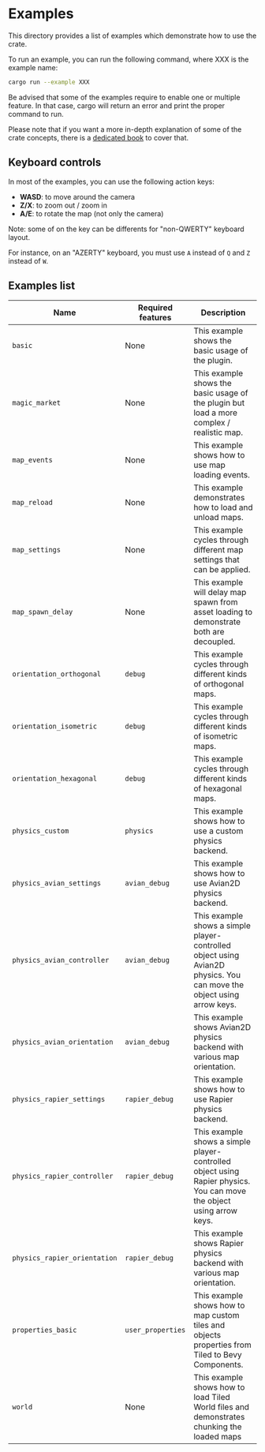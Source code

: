 # Examples

This directory provides a list of examples which demonstrate how to use the crate.

To run an example, you can run the following command, where XXX is the example name:

```bash
cargo run --example XXX
```

Be advised that some of the examples require to enable one or multiple feature.
In that case, cargo will return an error and print the proper command to run.

Please note that if you want a more in-depth explanation of some of the crate concepts, there is a [dedicated book](https://adrien-bon.github.io/bevy_ecs_tiled/) to cover that.

## Keyboard controls

In most of the examples, you can use the following action keys:

- **WASD**: to move around the camera
- **Z/X**: to zoom out / zoom in
- **A/E**: to rotate the map (not only the camera)

Note: some of on the key can be differents for "non-QWERTY" keyboard layout.

For instance, on an "AZERTY" keyboard, you must use `A` instead of `Q` and `Z` instead of `W`.

## Examples list

| Name | Required features | Description |
|------|-------------------|-------------|
| `basic` | None | This example shows the basic usage of the plugin. |
| `magic_market` | None | This example shows the basic usage of the plugin but load a more complex / realistic map. |
| `map_events` | None | This example shows how to use map loading events. |
| `map_reload` | None | This example demonstrates how to load and unload maps. |
| `map_settings` | None | This example cycles through different map settings that can be applied. |
| `map_spawn_delay` | None | This example will delay map spawn from asset loading to demonstrate both are decoupled. |
| `orientation_orthogonal` | `debug` | This example cycles through different kinds of orthogonal maps. |
| `orientation_isometric` | `debug` | This example cycles through different kinds of isometric maps. |
| `orientation_hexagonal` | `debug` | This example cycles through different kinds of hexagonal maps. |
| `physics_custom` | `physics` | This example shows how to use a custom physics backend. |
| `physics_avian_settings` | `avian_debug` | This example shows how to use Avian2D physics backend. |
| `physics_avian_controller` | `avian_debug` | This example shows a simple player-controlled object using Avian2D physics. You can move the object using arrow keys. |
| `physics_avian_orientation` | `avian_debug` | This example shows Avian2D physics backend with various map orientation. |
| `physics_rapier_settings` | `rapier_debug` | This example shows how to use Rapier physics backend. |
| `physics_rapier_controller` | `rapier_debug` | This example shows a simple player-controlled object using Rapier physics. You can move the object using arrow keys. |
| `physics_rapier_orientation` | `rapier_debug` | This example shows Rapier physics backend with various map orientation. |
| `properties_basic` | `user_properties` | This example shows how to map custom tiles and objects properties from Tiled to Bevy Components. |
| `world` | None | This example shows how to load Tiled World files and demonstrates chunking the loaded maps |
